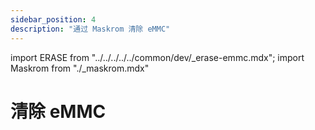```yaml
---
sidebar_position: 4
description: "通过 Maskrom 清除 eMMC"
---
```


import ERASE from "../../../../../common/dev/\_erase-emmc.mdx";
import Maskrom from "./\_maskrom.mdx"

# 清除 eMMC

<ERASE loader="https://dl.radxa.com/rock2/images/loader/rk3528_spl_loader_v1.07.104.bin" rkdevtool_erase_emmc_img="/img/common/rkdevtool/rk3588-rkdevtool-erase-eMMC.webp">

<Maskrom/>
</ERASE>
